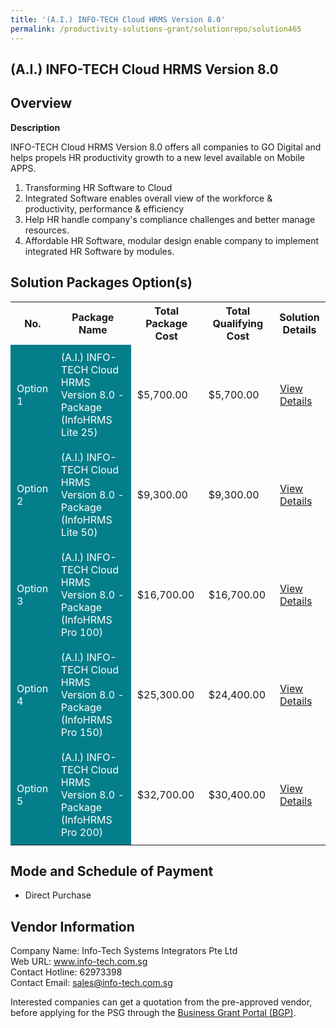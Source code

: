 ```yaml
---
title: '(A.I.) INFO-TECH Cloud HRMS Version 8.0'
permalink: /productivity-solutions-grant/solutionrepo/solution465
---
```


## (A.I.) INFO-TECH Cloud HRMS Version 8.0

## Overview

**Description**

INFO-TECH Cloud HRMS Version 8.0 offers all companies to GO Digital and helps propels HR productivity growth to a new level available on Mobile APPS.

1. Transforming HR Software to Cloud
2. Integrated Software enables overall view of the workforce & productivity, performance & efficiency
3. Help HR handle company's compliance challenges and better manage resources.
4. Affordable HR Software, modular design enable company to implement integrated HR Software by modules.

## Solution Packages Option(s)

<table>
<tr>
<th><b>No.</b></th>
<th><b>Package Name</b></th>
<th><b>Total Package Cost</b></th>
<th><b>Total Qualifying Cost</b></th>
<th><b>Solution Details</b></th>
</tr>
<tr>
<td style='padding: 10px; background-color: #037E8A; color: #FFFFFF;'>Option 1</td>
<td style='padding: 10px; background-color: #037E8A; color: #FFFFFF;'>(A.I.) INFO-TECH Cloud HRMS Version 8.0 - Package (InfoHRMS Lite 25)</td>
<td style='padding: 10px;'>$5,700.00</td>
<td style='padding: 10px;'>$5,700.00</td>
<td style='padding: 10px;'><a href='/images/psg/info_20220188_Desensitised_Annex_3__Part_1.pdf' target='_blank'>View Details</a></td>
</tr>
<tr>
<td style='padding: 10px; background-color: #037E8A; color: #FFFFFF;'>Option 2</td>
<td style='padding: 10px; background-color: #037E8A; color: #FFFFFF;'>(A.I.) INFO-TECH Cloud HRMS Version 8.0 - Package (InfoHRMS Lite 50)</td>
<td style='padding: 10px;'>$9,300.00</td>
<td style='padding: 10px;'>$9,300.00</td>
<td style='padding: 10px;'><a href='/images/psg/info_20220188_Desensitised_Annex_3__Part_2.pdf' target='_blank'>View Details</a></td>
</tr>
<tr>
<td style='padding: 10px; background-color: #037E8A; color: #FFFFFF;'>Option 3</td>
<td style='padding: 10px; background-color: #037E8A; color: #FFFFFF;'>(A.I.) INFO-TECH Cloud HRMS Version 8.0 - Package (InfoHRMS Pro 100)</td>
<td style='padding: 10px;'>$16,700.00</td>
<td style='padding: 10px;'>$16,700.00</td>
<td style='padding: 10px;'><a href='/images/psg/info_20220188_Desensitised_Annex_3__Part_3.pdf' target='_blank'>View Details</a></td>
</tr>
<tr>
<td style='padding: 10px; background-color: #037E8A; color: #FFFFFF;'>Option 4</td>
<td style='padding: 10px; background-color: #037E8A; color: #FFFFFF;'>(A.I.) INFO-TECH Cloud HRMS Version 8.0 - Package (InfoHRMS Pro 150)</td>
<td style='padding: 10px;'>$25,300.00</td>
<td style='padding: 10px;'>$24,400.00</td>
<td style='padding: 10px;'><a href='/images/psg/info_20220188_Desensitised_Annex_3__Part_4.pdf' target='_blank'>View Details</a></td>
</tr>
<tr>
<td style='padding: 10px; background-color: #037E8A; color: #FFFFFF;'>Option 5</td>
<td style='padding: 10px; background-color: #037E8A; color: #FFFFFF;'>(A.I.) INFO-TECH Cloud HRMS Version 8.0 - Package (InfoHRMS Pro 200)</td>
<td style='padding: 10px;'>$32,700.00</td>
<td style='padding: 10px;'>$30,400.00</td>
<td style='padding: 10px;'><a href='/images/psg/info_20220188_Desensitised_Annex_3__Part_5.pdf' target='_blank'>View Details</a></td>
</tr>
</table>

## Mode and Schedule of Payment

 - Direct Purchase

## Vendor Information

 Company Name: Info-Tech Systems Integrators Pte Ltd<br>Web URL: www.info-tech.com.sg <br>Contact Hotline: 62973398 <br>Contact Email: sales@info-tech.com.sg <br>

Interested companies can get a quotation from the pre-approved vendor, before applying for the PSG through the <a href='https://www.businessgrants.gov.sg/' target='_blank' rel='noopener'>Business Grant Portal (BGP)</a>.

<script src="/jquery/resize-tables.js"></script>

